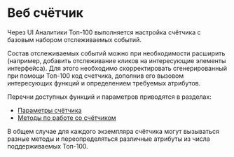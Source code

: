 # Веб счётчик

Через UI Аналитики Топ-100 выполняется настройка счётчика с базовым набором отслеживаемых событий.

Состав отслеживаемых событий можно при необходимости расширить (например, добавить отслеживание кликов на интересующие элементы интерфейса). Для этого необходимо скорректировать сгенерированный при помощи Топ-100 код счетчика, дополнив его вызовом интересующих функций и определением требуемых атрибутов.

Перечни доступных функций и параметров приводятся в разделах:

* [Параметры счётчика](parametry-schyotchika-top-100.md)
* [Методы по работе со счётчиком](metody-po-rabote-s-schyotchikom-top-100/)

В общем случае для каждого экземпляра счётчика могут вызываться разные методы и переопределяться различные атрибуты из числа поддерживаемых Топ-100.
